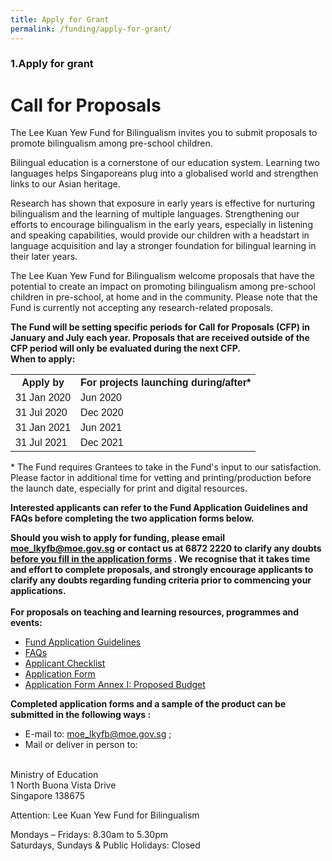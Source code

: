 ```yaml
---
title: Apply for Grant
permalink: /funding/apply-for-grant/
---
```


### 1.Apply for grant
<html>
<body>
<h1>Call for Proposals</h1>
<p>The Lee Kuan Yew Fund for Bilingualism invites you to submit proposals to promote bilingualism among pre-school children.</p>
<p>Bilingual education is a cornerstone of our education system. Learning two languages helps
Singaporeans plug into a globalised world and strengthen links to our Asian heritage.</p>
<p>Research has shown that exposure in early years is effective for nurturing bilingualism and the
learning of multiple languages. Strengthening our efforts to encourage bilingualism in the early
years, especially in listening and speaking capabilities, would provide our children with a headstart in
language acquisition and lay a stronger foundation for bilingual learning in their later years.</p>
<p>The Lee Kuan Yew Fund for Bilingualism welcome  proposals that have the potential to create an
impact on promoting bilingualism among pre-school children in pre-school, at home and in the
community. Please note that the Fund is currently not accepting any research-related proposals.</p>
<p><strong>The Fund will be setting specific periods for Call for Proposals (CFP) in January and July each year.  Proposals that are received outside of the CFP period will only be evaluated during the next CFP.  <br/>When to apply:</strong></p>
<style>
table {
  font-family: arial, sans-serif;
  border-collapse: collapse;
  width: 100%;
}

td, th {
  border: 1px solid #dddddd;
  text-align: left;
  padding: 8px;
}

tr:nth-child(even) {
  background-color: #dddddd;
}
</style>
<body>
<table>
  <tr>
    <th>Apply by</th>
    <th>For projects launching during/after*</th>
  </tr>
  <tr>
    <td>31 Jan 2020</td>
    <td>Jun 2020</td>
  </tr>
  <tr>
    <td>31 Jul 2020</td>
    <td>Dec 2020</td>  
  </tr>
  <tr>
    <td>31 Jan 2021</td>
    <td>Jun 2021</td>   
  </tr>
  <tr>
    <td>31 Jul 2021</td>
    <td>Dec 2021</td> 
  </tr>
</table>
<p>* The Fund requires Grantees to take in the Fund&#39;s input to our satisfaction. Please factor in
additional time for vetting and printing/production before the launch date, especially for print and
digital resources.</p>
<p><strong>Interested applicants can refer to the Fund Application Guidelines and FAQs before completing the two application forms below.</strong></p>
<p><strong>Should you wish to apply for funding, please email <a href="mailto:moe_lkyfb@moe.gov.s">moe_lkyfb@moe.gov.sg</a> or contact us at
6872 2220 to clarify any doubts<u> before you fill in the application forms</u> . We recognise that it
takes time and effort to complete proposals, and strongly encourage applicants to clarify any
doubts regarding funding criteria prior to commencing your applications.</strong><br/><br/>
<strong>For proposals on teaching and learning resources, programmes and events:</strong>
<ul><li><a href="/funding/Application_Guidelines.pdf">Fund Application Guidelines</a></li>
<li><a href="/funding/FAQs.pdf">FAQs</a></li>
<li><a href="/funding/ApplicantChecklist.docx">Applicant Checklist</a></li>
<li><a href="/funding/ApplicationForm.docx">Application Form</a></li>
  <li><a href="/funding/ProposedBudget.xlsx">Application Form Annex I: Proposed Budget</a></li></ul></p>
<p><strong>Completed application forms and a sample of the product can be submitted in the following
ways :</strong>
<ul><li>E-mail to: <a href="mailto:moe_lkyfb@moe.gov.sg"> moe_lkyfb@moe.gov.sg</a> ;</li>
<li>Mail or deliver in person to:</li></ul><br/>
Ministry of Education<br/>
1 North Buona Vista Drive<br/>
Singapore 138675</p>
<p>Attention: Lee Kuan Yew Fund for Bilingualism</p>
<p>Mondays – Fridays: 8.30am to 5.30pm<br/>
Saturdays, Sundays &amp; Public Holidays: Closed</p>
</body>


